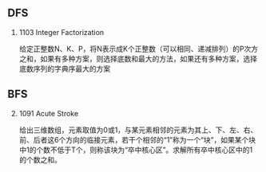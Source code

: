 ## DFS

1. 1103 Integer Factorization

    给定正整数N、K、P，将N表示成K个正整数（可以相同、递减排列）的P次方之和，如果有多种方案，则选择底数和最大的方法，如果还有多种方案，选择底数序列的字典序最大的方案

## BFS

2. 1091 Acute Stroke 

    给出三维数组，元素取值为0或1，与某元素相邻的元素为其上、下、左、右、前、后者这6个方向的临接元素，若干个相邻的“1”称为一个“块”，如果某个块中1的个数不低于T个，则称该块为“卒中核心区”。求解所有卒中核心区中的1的个数之和。